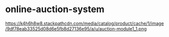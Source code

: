 # online-auction-system
https://k4h6h8w8.stackpathcdn.com/media/catalog/product/cache/1/image/9df78eab33525d08d6e5fb8d27136e95/a/u/auction-module1_1.png
